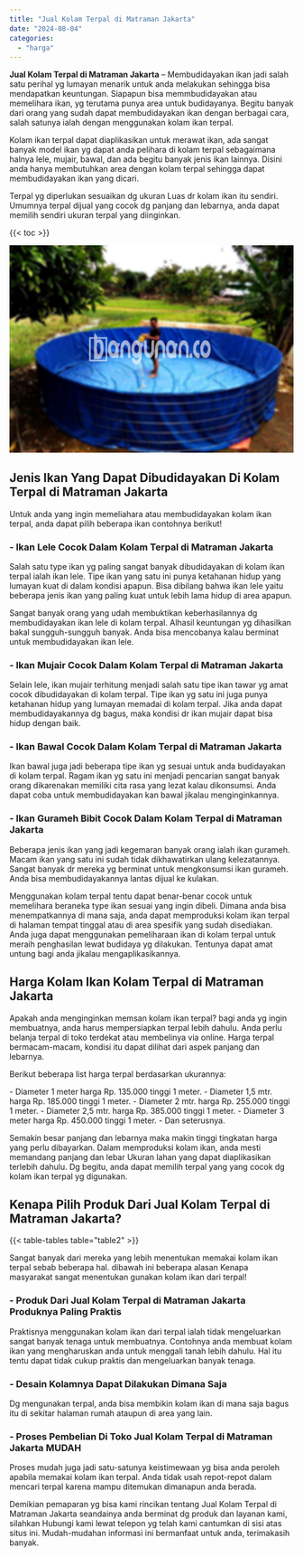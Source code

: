 ```yaml
---
title: "Jual Kolam Terpal di Matraman Jakarta"
date: "2024-08-04"
categories: 
  - "harga"
---
```


**Jual Kolam Terpal di Matraman Jakarta** – Membudidayakan ikan jadi salah satu perihal yg lumayan menarik untuk anda melakukan sehingga bisa mendapatkan keuntungan. Siapapun bisa memmbudidayakan atau memelihara ikan, yg terutama punya area untuk budidayanya. Begitu banyak dari orang yang sudah dapat membudidayakan ikan dengan berbagai cara, salah satunya ialah dengan menggunakan kolam ikan terpal.

Kolam ikan terpal dapat diaplikasikan untuk merawat ikan, ada sangat banyak model ikan yg dapat anda pelihara di kolam terpal sebagaimana halnya lele, mujair, bawal, dan ada begitu banyak jenis ikan lainnya. Disini anda hanya membutuhkan area dengan kolam terpal sehingga dapat membudidayakan ikan yang dicari.

Terpal yg diperlukan sesuaikan dg ukuran Luas dr kolam ikan itu sendiri. Umumnya terpal dijual yang cocok dg panjang dan lebarnya, anda dapat memilih sendiri ukuran terpal yang diinginkan.

{{< toc >}}

![Jual Kolam Terpal di Matraman Jakarta](/images/jual-kolam-terpal-40.png)

## Jenis Ikan Yang Dapat Dibudidayakan Di Kolam Terpal di Matraman Jakarta

Untuk anda yang ingin memeliahara atau membudidayakan kolam ikan terpal, anda dapat pilih beberapa ikan contohnya berikut!

### \- Ikan Lele Cocok Dalam Kolam Terpal di Matraman Jakarta

Salah satu type ikan yg paling sangat banyak dibudidayakan di kolam ikan terpal ialah ikan lele. Tipe ikan yang satu ini punya ketahanan hidup yang lumayan kuat di dalam kondisi apapun. Bisa dibilang bahwa ikan lele yaitu beberapa jenis ikan yang paling kuat untuk lebih lama hidup di area apapun.

Sangat banyak orang yang udah membuktikan keberhasilannya dg membudidayakan ikan lele di kolam terpal. Alhasil keuntungan yg dihasilkan bakal sungguh-sungguh banyak. Anda bisa mencobanya kalau berminat untuk membudidayakan ikan lele.

### \- Ikan Mujair Cocok Dalam Kolam Terpal di Matraman Jakarta

Selain lele, ikan mujair terhitung menjadi salah satu tipe ikan tawar yg amat cocok dibudidayakan di kolam terpal. Tipe ikan yg satu ini juga punya ketahanan hidup yang lumayan memadai di kolam terpal. Jika anda dapat membudidayakannya dg bagus, maka kondisi dr ikan mujair dapat bisa hidup dengan baik.

### \- Ikan Bawal Cocok Dalam Kolam Terpal di Matraman Jakarta

Ikan bawal juga jadi beberapa tipe ikan yg sesuai untuk anda budidayakan di kolam terpal. Ragam ikan yg satu ini menjadi pencarian sangat banyak orang dikarenakan memiliki cita rasa yang lezat kalau dikonsumsi. Anda dapat coba untuk membudidayakan kan bawal jikalau menginginkannya.

### \- Ikan Gurameh Bibit Cocok Dalam Kolam Terpal di Matraman Jakarta

Beberapa jenis ikan yang jadi kegemaran banyak orang ialah ikan gurameh. Macam ikan yang satu ini sudah tidak dikhawatirkan ulang kelezatannya. Sangat banyak dr mereka yg berminat untuk mengkonsumsi ikan gurameh. Anda bisa membudidayakannya lantas dijual ke kulakan.

Menggunakan kolam terpal tentu dapat benar-benar cocok untuk memelihara beraneka type ikan sesuai yang ingin dibeli. Dimana anda bisa menempatkannya di mana saja, anda dapat memproduksi kolam ikan terpal di halaman tempat tinggal atau di area spesifik yang sudah disediakan. Anda juga dapat menggunakan pemeliharaan ikan di kolam terpal untuk meraih penghasilan lewat budidaya yg dilakukan. Tentunya dapat amat untung bagi anda jikalau mengaplikasikannya.

## Harga Kolam Ikan Kolam Terpal di Matraman Jakarta

Apakah anda menginginkan memsan kolam ikan terpal? bagi anda yg ingin membuatnya, anda harus mempersiapkan terpal lebih dahulu. Anda perlu belanja terpal di toko terdekat atau membelinya via online. Harga terpal bermacam-macam, kondisi itu dapat dilihat dari aspek panjang dan lebarnya.

Berikut beberapa list harga terpal berdasarkan ukurannya:

\- Diameter 1 meter harga Rp. 135.000 tinggi 1 meter. - Diameter 1,5 mtr. harga Rp. 185.000 tinggi 1 meter. - Diameter 2 mtr. harga Rp. 255.000 tinggi 1 meter. - Diameter 2,5 mtr. harga Rp. 385.000 tinggi 1 meter. - Diameter 3 meter harga Rp. 450.000 tinggi 1 meter. - Dan seterusnya.

Semakin besar panjang dan lebarnya maka makin tinggi tingkatan harga yang perlu dibayarkan. Dalam memproduksi kolam ikan, anda mesti memandang panjang dan lebar Ukuran lahan yang dapat diaplikasikan terlebih dahulu. Dg begitu, anda dapat memilih terpal yang yang cocok dg kolam ikan terpal yg digunakan.

## Kenapa Pilih Produk Dari Jual Kolam Terpal di Matraman Jakarta?

{{< table-tables table="table2" >}}

Sangat banyak dari mereka yang lebih menentukan memakai kolam ikan terpal sebab beberapa hal. dibawah ini beberapa alasan Kenapa masyarakat sangat menentukan gunakan kolam ikan dari terpal!

### \- Produk Dari Jual Kolam Terpal di Matraman Jakarta Produknya Paling Praktis

Praktisnya menggunakan kolam ikan dari terpal ialah tidak mengeluarkan sangat banyak tenaga untuk membuatnya. Contohnya anda membuat kolam ikan yang mengharuskan anda untuk menggali tanah lebih dahulu. Hal itu tentu dapat tidak cukup praktis dan mengeluarkan banyak tenaga.

### \- Desain Kolamnya Dapat Dilakukan Dimana Saja

Dg mengunakan terpal, anda bisa membikin kolam ikan di mana saja bagus itu di sekitar halaman rumah ataupun di area yang lain.

### \- Proses Pembelian Di Toko Jual Kolam Terpal di Matraman Jakarta MUDAH

Proses mudah juga jadi satu-satunya keistimewaan yg bisa anda peroleh apabila memakai kolam ikan terpal. Anda tidak usah repot-repot dalam mencari terpal karena mampu ditemukan dimanapun anda berada.

Demikian pemaparan yg bisa kami rincikan tentang Jual Kolam Terpal di Matraman Jakarta seandainya anda berminat dg produk dan layanan kami, silahkan Hubungi kami lewat telepon yg telah kami cantumkan di sisi atas situs ini. Mudah-mudahan informasi ini bermanfaat untuk anda, terimakasih banyak.
